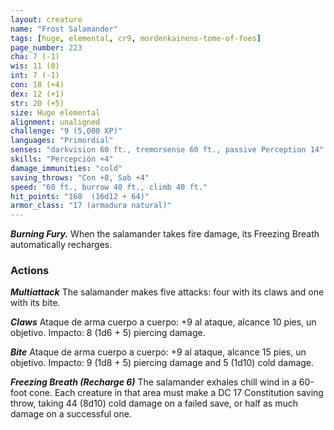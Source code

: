 ```yaml
---
layout: creature
name: "Frost Salamander"
tags: [huge, elemental, cr9, mordenkainens-tome-of-foes]
page_number: 223
cha: 7 (-1)
wis: 11 (0)
int: 7 (-1)
con: 18 (+4)
dex: 12 (+1)
str: 20 (+5)
size: Huge elemental
alignment: unaligned
challenge: "9 (5,000 XP)"
languages: "Primordial"
senses: "darkvision 60 ft., tremorsense 60 ft., passive Perception 14"
skills: "Percepción +4"
damage_immunities: "cold"
saving_throws: "Con +8, Sab +4"
speed: "60 ft., burrow 40 ft., climb 40 ft."
hit_points: "168  (16d12 + 64)"
armor_class: "17 (armadura natural)"
---
```


***Burning Fury.*** When the salamander takes fire damage, its Freezing Breath automatically recharges.

### Actions

***Multiattack*** The salamander makes five attacks: four with its claws and one with its bite.

***Claws*** Ataque de arma cuerpo a cuerpo: +9 al ataque, alcance 10 pies, un objetivo. Impacto: 8 (1d6 + 5) piercing damage.

***Bite*** Ataque de arma cuerpo a cuerpo: +9 al ataque, alcance 15 pies, un objetivo. Impacto: 9 (1d8 + 5) piercing damage and 5 (1d10) cold damage.

***Freezing Breath (Recharge 6)*** The salamander exhales chill wind in a 60-foot cone. Each creature in that area must make a DC 17 Constitution saving throw, taking 44 (8d10) cold damage on a failed save, or half as much damage on a successful one.